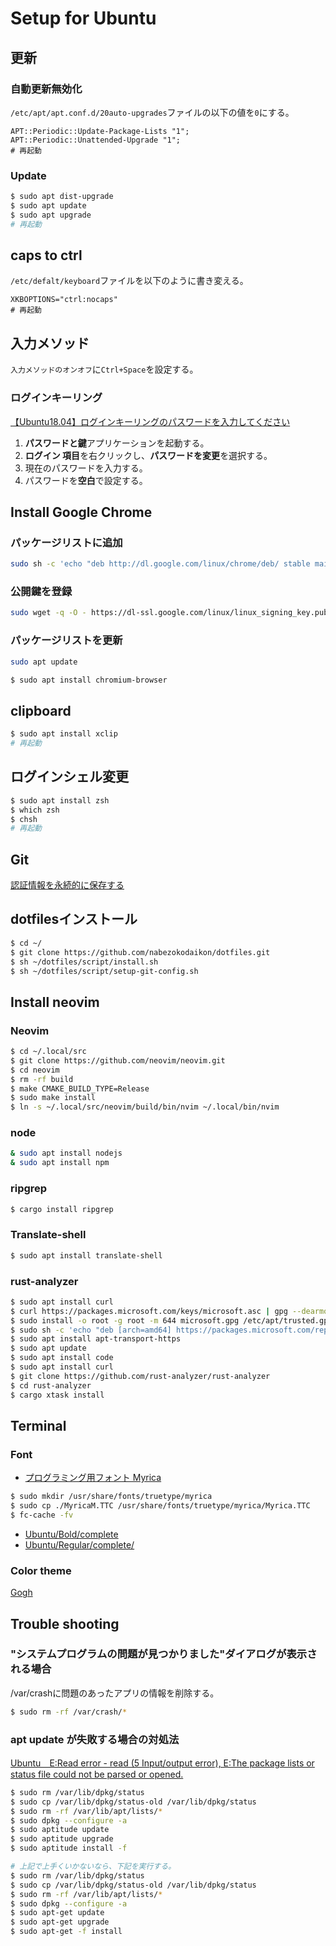 # Setup for Ubuntu

## 更新
### 自動更新無効化
`/etc/apt/apt.conf.d/20auto-upgrades`ファイルの以下の値を`0`にする。
```
APT::Periodic::Update-Package-Lists "1";
APT::Periodic::Unattended-Upgrade "1";
# 再起動
```
### Update
```bash
$ sudo apt dist-upgrade
$ sudo apt update
$ sudo apt upgrade
# 再起動
```

## caps to ctrl
`/etc/defalt/keyboard`ファイルを以下のように書き変える。
```
XKBOPTIONS="ctrl:nocaps"
# 再起動
```

## 入力メソッド
`入力メソッドのオンオフ`に`Ctrl+Space`を設定する。

### ログインキーリング
[【Ubuntu18.04】ログインキーリングのパスワードを入力してください](https://ub.workdesign.jp/install/data1286.html)
1. **パスワードと鍵**アプリケーションを起動する。
2. **ログイン 項目**を右クリックし、**パスワードを変更**を選択する。
3. 現在のパスワードを入力する。
4. パスワードを**空白**で設定する。

## Install Google Chrome
### パッケージリストに追加
```bash
sudo sh -c 'echo "deb http://dl.google.com/linux/chrome/deb/ stable main" >> /etc/apt/sources.list.d/google.list'
```
### 公開鍵を登録
```bash
sudo wget -q -O - https://dl-ssl.google.com/linux/linux_signing_key.pub | sudo apt-key add -
```
### パッケージリストを更新
```bash
sudo apt update
```

```bash
$ sudo apt install chromium-browser
```

## clipboard
```bash
$ sudo apt install xclip
# 再起動
```

## ログインシェル変更
```bash
$ sudo apt install zsh
$ which zsh
$ chsh
# 再起動
```

## Git
[認証情報を永続的に保存する](https://chaingng.github.io/post/git_save_pw/#credentialhelper%E3%81%AE%E4%BF%9D%E5%AD%98%E3%83%A2%E3%83%BC%E3%83%89)

## dotfilesインストール
```bash
$ cd ~/
$ git clone https://github.com/nabezokodaikon/dotfiles.git
$ sh ~/dotfiles/script/install.sh
$ sh ~/dotfiles/script/setup-git-config.sh
```

## Install neovim
### Neovim
```bash
$ cd ~/.local/src
$ git clone https://github.com/neovim/neovim.git
$ cd neovim
$ rm -rf build
$ make CMAKE_BUILD_TYPE=Release
$ sudo make install
$ ln -s ~/.local/src/neovim/build/bin/nvim ~/.local/bin/nvim
```
### node
```bash
& sudo apt install nodejs
& sudo apt install npm
```
### ripgrep
```bash
$ cargo install ripgrep
```
### Translate-shell
```bash
$ sudo apt install translate-shell
```
### rust-analyzer
```bash
$ sudo apt install curl
$ curl https://packages.microsoft.com/keys/microsoft.asc | gpg --dearmor > microsoft.gpg
$ sudo install -o root -g root -m 644 microsoft.gpg /etc/apt/trusted.gpg.d/
$ sudo sh -c 'echo "deb [arch=amd64] https://packages.microsoft.com/repos/vscode stable main" > /etc/apt/sources.list.d/vscode.list'
$ sudo apt install apt-transport-https
$ sudo apt update
$ sudo apt install code
$ sudo apt install curl
$ git clone https://github.com/rust-analyzer/rust-analyzer
$ cd rust-analyzer
$ cargo xtask install
```

## Terminal
### Font
* [プログラミング用フォント Myrica](https://myrica.estable.jp/)
```bash
$ sudo mkdir /usr/share/fonts/truetype/myrica
$ sudo cp ./MyricaM.TTC /usr/share/fonts/truetype/myrica/Myrica.TTC
$ fc-cache -fv
```
* [Ubuntu/Bold/complete](https://github.com/ryanoasis/nerd-fonts/tree/master/patched-fonts/Ubuntu/Bold/complete)
* [Ubuntu/Regular/complete/](https://github.com/ryanoasis/nerd-fonts/tree/master/patched-fonts/Ubuntu/Regular/complete)
### Color theme
[Gogh](https://github.com/Mayccoll/Gogh)

## Trouble shooting
### "システムプログラムの問題が見つかりました"ダイアログが表示される場合
/var/crashに問題のあったアプリの情報を削除する。
```bash
$ sudo rm -rf /var/crash/*
```
### apt update が失敗する場合の対処法
[Ubuntu　E:Read error - read (5 Input/output error), E:The package lists or status file could not be parsed or opened.](http://kurumatorajirou.blogspot.com/2012_09_01_archive.html)
```bash
$ sudo rm /var/lib/dpkg/status
$ sudo cp /var/lib/dpkg/status-old /var/lib/dpkg/status
$ sudo rm -rf /var/lib/apt/lists/*
$ sudo dpkg --configure -a
$ sudo aptitude update
$ sudo aptitude upgrade
$ sudo aptitude install -f

# 上記で上手くいかないなら、下記を実行する。
$ sudo rm /var/lib/dpkg/status
$ sudo cp /var/lib/dpkg/status-old /var/lib/dpkg/status
$ sudo rm -rf /var/lib/apt/lists/*
$ sudo dpkg --configure -a
$ sudo apt-get update
$ sudo apt-get upgrade
$ sudo apt-get -f install
```
